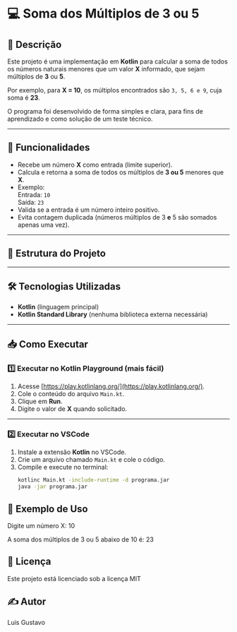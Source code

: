 # 💻 Soma dos Múltiplos de 3 ou 5

## 📌 Descrição
Este projeto é uma implementação em **Kotlin** para calcular a soma de todos os números naturais menores que um valor **X** informado, que sejam múltiplos de **3** ou **5**.

Por exemplo, para **X = 10**, os múltiplos encontrados são `3, 5, 6 e 9`, cuja soma é **23**.

O programa foi desenvolvido de forma simples e clara, para fins de aprendizado e como solução de um teste técnico.

---

## 🚀 Funcionalidades
- Recebe um número **X** como entrada (limite superior).
- Calcula e retorna a soma de todos os múltiplos de **3 ou 5** menores que **X**.
- Exemplo:  
  Entrada: `10`  
  Saída: `23`
- Valida se a entrada é um número inteiro positivo.
- Evita contagem duplicada (números múltiplos de 3 **e** 5 são somados apenas uma vez).

---

## 📂 Estrutura do Projeto



---

## 🛠 Tecnologias Utilizadas
- **Kotlin** (linguagem principal)
- **Kotlin Standard Library** (nenhuma biblioteca externa necessária)

---

## 📥 Como Executar

### 1️⃣ Executar no Kotlin Playground (mais fácil)
1. Acesse [https://play.kotlinlang.org/](https://play.kotlinlang.org/).
2. Cole o conteúdo do arquivo `Main.kt`.
3. Clique em **Run**.
4. Digite o valor de **X** quando solicitado.

---

### 2️⃣ Executar no VSCode
1. Instale a extensão **Kotlin** no VSCode.
2. Crie um arquivo chamado `Main.kt` e cole o código.
3. Compile e execute no terminal:
   ```bash
   kotlinc Main.kt -include-runtime -d programa.jar
   java -jar programa.jar

## 🧮 Exemplo de Uso

Digite um número X: 10  

A soma dos múltiplos de 3 ou 5 abaixo de 10 é: 23

## 📜 Licença
Este projeto está licenciado sob a licença MIT

## ✍ Autor
Luis Gustavo
